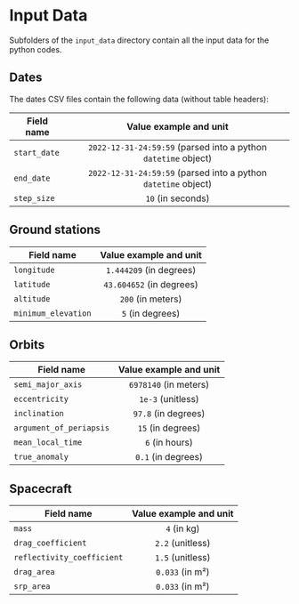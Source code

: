 # Input Data

Subfolders of the `input_data` directory contain all the input data for the python codes.

## Dates

The dates CSV files contain the following data (without table headers):

| Field name   |                     Value example and unit                     |
|--------------|:--------------------------------------------------------------:|
| `start_date` | `2022-12-31-24:59:59` (parsed into a python `datetime` object) | 
| `end_date`   | `2022-12-31-24:59:59` (parsed into a python `datetime` object) |
| `step_size`  |                      `10`    (in seconds)                      |

## Ground stations

| Field name          |  Value example and unit  |
|---------------------|:------------------------:|
| `longitude`         | `1.444209` (in degrees)  | 
| `latitude`          | `43.604652` (in degrees) |
| `altitude`          |   `200`    (in meters)   |
| `minimum_elevation` |   `5`    (in degrees)    |


## Orbits

| Field name                    | Value example and unit |
|-------------------------------|:----------------------:|
| `semi_major_axis`             | `6978140` (in meters)  | 
| `eccentricity`                |   `1e-3` (unitless)    |
| `inclination`                 | `97.8`    (in degrees) |
| `argument_of_periapsis`       |  `15`    (in degrees)  |
| `mean_local_time`             | `6`    (in hours)      |
| `true_anomaly`                | `0.1`    (in degrees)  |

## Spacecraft

| Field name                 | Value example and unit |
|----------------------------|:----------------------:|
| `mass`                     |      `4` (in kg)       | 
| `drag_coefficient`         |    `2.2` (unitless)    |
| `reflectivity_coefficient` |  `1.5`    (unitless)   |
| `drag_area`                |   `0.033`    (in m²)   |
| `srp_area`                 |   `0.033`    (in m²)   |

